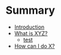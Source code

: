 # Summary

* [Introduction](README.md)
* [What is XYZ?](first-question.md)
  * [test](first-question/test.md)
* [How can I do X?](second-question.md)

